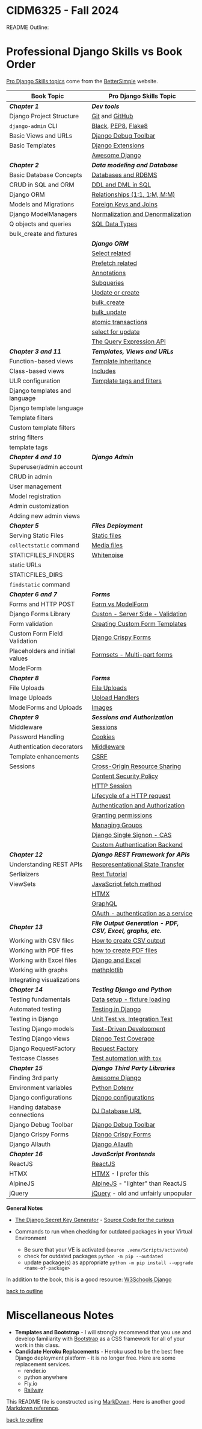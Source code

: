 # CIDM6325 - Fall 2024
README Outline:


# Professional Django Skills vs Book Order

[Pro Django Skills topics](https://www.better-simple.com/django/2023/08/18/pro-djangonaut-skills/) come from the [BetterSimple](https://www.better-simple.com/portfolio/) website.

Book Topic                      | Pro Django Skills Topic
---                             | ---
***Chapter 1***                 | ***Dev tools***
Django Project Structure        | [Git](https://training.github.com/downloads/github-git-cheat-sheet/) and [GitHub](https://docs.github.com/en/get-started)  
`django-admin` CLI              | [Black](https://pypi.org/project/black/), [PEP8](https://pep8.org/), [Flake8](https://pypi.org/project/flake8/)
Basic Views and URLs            | [Django Debug Toolbar](https://django-debug-toolbar.readthedocs.io/en/latest/)
Basic Templates                 | [Django Extensions](https://pypi.org/project/django-extensions/)
&nbsp;                          | [Awesome Django](https://awesomedjango.org/)
***Chapter 2***                 | ***Data modeling and Database***
Basic Database Concepts         | [Databases and RDBMS](https://database.guide/what-is-a-database/)
CRUD in SQL and ORM             | [DDL and DML in SQL](https://database.guide/sql-tutorial-for-beginners/)
Django ORM                      | [Relationships (1:1, 1:M, M:M)](https://database.guide/database-relationships-explained/)
Models and Migrations           | [Foreign Keys and Joins](https://database.guide/sql-joins-tutorial/)
Django ModelManagers            | [Normalization and Denormalization](https://database.guide/what-is-normalization/)
Q objects and queries           | [SQL Data Types](https://database.guide/database-tutorial-part-1-about-databases-creating-databases-tables/)
bulk_create and fixtures        | &nbsp;
&nbsp;                          | ***Django ORM***
&nbsp;                          | [Select related](https://docs.djangoproject.com/en/4.2/ref/models/querysets/#select-related)
&nbsp;                          | [Prefetch related](https://docs.djangoproject.com/en/4.2/ref/models/querysets/#prefetch-related)
&nbsp;                          | [Annotations](https://docs.djangoproject.com/en/4.2/ref/models/querysets/#django.db.models.query.QuerySet.annotate)
&nbsp;                          | [Subqueries](https://docs.djangoproject.com/en/4.2/ref/models/expressions/#subquery-expressions)
&nbsp;                          | [Update or create](https://docs.djangoproject.com/en/4.2/ref/models/querysets/#update-or-create)
&nbsp;                          | [bulk_create](https://docs.djangoproject.com/en/4.2/ref/models/querysets/#bulk-create)
&nbsp;                          | [bulk_update](https://docs.djangoproject.com/en/4.2/ref/models/querysets/#bulk-update)
&nbsp;                          | [atomic transactions](https://docs.djangoproject.com/en/4.2/topics/db/transactions/#django.db.transaction.atomic)
&nbsp;                          | [select for update](https://docs.djangoproject.com/en/4.2/ref/models/querysets/#select-for-update)
&nbsp;                          | [The Query Expression API](https://docs.djangoproject.com/en/4.2/ref/models/querysets/#select-for-update)
***Chapter 3 and 11***          | ***Templates, Views and URLs***
Function-based views            | [Template inheritance](https://docs.djangoproject.com/en/4.2/ref/templates/language/#template-inheritance)
Class-based views               | [Includes](https://docs.djangoproject.com/en/4.2/ref/templates/builtins/#include)
ULR configuration               | [Template tags and filters](https://docs.djangoproject.com/en/4.2/ref/templates/builtins/#)
Django templates and language   | &nbsp;
Django template language        | &nbsp;
Template filters                | &nbsp;
Custom template filters         | &nbsp;
string filters                  | &nbsp;
template tags                   | &nbsp;
***Chapter 4 and 10***          | ***Django Admin***
Superuser/admin account         | &nbsp;
CRUD in admin                   | &nbsp;
User management                 | &nbsp;
Model registration              | &nbsp;
Admin customization             | &nbsp;         
Adding new admin views          | &nbsp;
***Chapter 5***                 | ***Files Deployment***
Serving Static Files            | [Static files](https://docs.djangoproject.com/en/4.2/ref/contrib/staticfiles/)
`collectstatic` command         | [Media files](https://docs.djangoproject.com/en/4.2/topics/files/)
STATICFILES_FINDERS             | [Whitenoise](https://whitenoise.readthedocs.io/en/latest/)
static URLs                     | &nbsp;
STATICFILES_DIRS                | &nbsp;
`findstatic` command            | &nbsp;
***Chapter 6 and 7***           | ***Forms***
Forms and HTTP POST             | [Form vs ModelForm](https://docs.djangoproject.com/en/4.2/topics/forms/modelforms/)
Django Forms Library            | [Custon - Server Side - Validation](https://docs.djangoproject.com/en/4.2/ref/forms/validation/)
Form validation                 | [Creating Custom Form Templates](https://docs.djangoproject.com/en/4.2/ref/forms/renderers/#overriding-built-in-form-templates)
Custom Form Field Validation    | [Django Crispy Forms](https://github.com/django-crispy-forms/django-crispy-forms)
Placeholders and initial values | [Formsets - Multi-part forms](https://docs.djangoproject.com/en/4.2/topics/forms/formsets/)
ModelForm                       | &nbsp;
***Chapter 8***                 | ***Forms***
File Uploads                    | [File Uploads](https://docs.djangoproject.com/en/4.2/topics/http/file-uploads/)
Image Uploads                   | [Upload Handlers](https://docs.djangoproject.com/en/4.2/ref/files/uploads/)
ModelForms and Uploads          | [Images](https://djangocentral.com/uploading-images-with-django/)
***Chapter 9***                 | ***Sessions and Authorization***
Middleware                      | [Sessions](https://docs.djangoproject.com/en/4.2/topics/http/sessions/)
Password Handling               | [Cookies](https://developer.mozilla.org/en-US/docs/Web/HTTP/Cookies)
Authentication decorators       | [Middleware](https://docs.djangoproject.com/en/4.2/topics/http/middleware/)
Template enhancements           | [CSRF](https://docs.djangoproject.com/en/4.2/ref/csrf/)
Sessions                        | [Cross-Origin Resource Sharing](https://developer.mozilla.org/en-US/docs/Web/HTTP/CORS)
&nbsp;                          | [Content Security Policy](https://developer.mozilla.org/en-US/docs/Web/HTTP/CSP)
&nbsp;                          | [HTTP Session](https://developer.mozilla.org/en-US/docs/Web/HTTP/Session)
&nbsp;                          | [Lifecycle of a HTTP request](https://firefox-source-docs.mozilla.org/networking/http/lifecycle.html)
&nbsp;                          | [Authentication and Authorization](https://docs.djangoproject.com/en/4.2/topics/auth/)
&nbsp;                          | [Granting permissions](https://docs.djangoproject.com/en/4.2/topics/auth/default/#permissions-and-authorization)
&nbsp;                          | [Managing Groups](https://docs.djangoproject.com/en/4.2/topics/auth/default/#groups)
&nbsp;                          | [Django Single Signon - CAS](https://djangocas.dev/)
&nbsp;                          | [Custom Authentication Backend](https://docs.djangoproject.com/en/4.2/topics/auth/customizing/#writing-an-authentication-backend)
***Chapter 12***                | ***Django REST Framework for APIs***
Understanding REST APIs         | [Respresentational State Transfer](https://www.service-architecture.com/articles/web-services/representational-state-transfer-rest.html)
Serliaizers                     | [Rest Tutorial](https://www.restapitutorial.com/)
ViewSets                        | [JavaScript fetch method](https://developer.mozilla.org/en-US/docs/Web/API/Fetch_API)
&nbsp;                          | [HTMX](https://htmx.org/)
&nbsp;                          | [GraphQL](https://htmx.org/)
&nbsp;                          | [OAuth - authentication as a service](https://oauth.net/2/)
***Chapter 13***                | ***File Output Generation - PDF, CSV, Excel, graphs, etc.***
Working with CSV files          | [How to create CSV output](https://docs.djangoproject.com/en/4.2/howto/outputting-csv/)
Working with PDF files          | [how to create PDF files](https://docs.djangoproject.com/en/4.2/howto/outputting-pdf/)
Working with Excel files        | [Django and Excel](https://pypi.org/project/django-excel/)
Working with graphs             | [mathplotlib](https://matplotlib.org/)
Integrating visualizations      | &nbsp;
***Chapter 14***                | ***Testing Django and Python***
Testing fundamentals            | [Data setup - fixture loading](https://docs.djangoproject.com/en/4.2/topics/testing/tools/#fixture-loading)
Automated testing               | [Testing in Django](https://docs.djangoproject.com/en/4.2/topics/testing/)
Testing in Django               | [Unit Test vs. Integration Test](https://www.testim.io/blog/unit-test-vs-integration-test/)
Testing Django models           | [Test-Driven Development](https://www.obeythetestinggoat.com/)
Testing Django views            | [Django Test Coverage](https://docs.djangoproject.com/en/4.2/topics/testing/advanced/#integration-with-coverage-py)
Django RequestFactory           | [Request Factory](https://docs.djangoproject.com/en/4.2/topics/testing/advanced/#the-request-factory)
Testcase Classes                | [Test automation with `tox`](https://tox.wiki/en/4.9.0/)
***Chapter 15***                | ***Django Third Party Libraries***
Finding 3rd party               | [Awesome Django](https://awesomedjango.org/)
Environment variables           | [Python Dotenv](https://pypi.org/project/python-dotenv/)
Django configurations           | [Django configurations](https://pypi.org/project/django-configurations/)
Handing database connections    | [DJ Database URL](https://pypi.org/project/dj-database-url/)
Django Debug Toolbar            | [Django Debug Toolbar](https://pypi.org/project/django-debug-toolbar/)
Django Crispy Forms             | [Django Crispy Forms](https://pypi.org/project/django-crispy-forms/)
Django Allauth                  | [Django Allauth](https://pypi.org/project/django-allauth/)
***Chapter 16***                | ***JavaScript Frontends***
ReactJS                         | [ReactJS](https://legacy.reactjs.org/docs/getting-started.html)
HTMX                            | [HTMX](https://htmx.org/) - I prefer this
AlpineJS                        | [AlpineJS](https://alpinejs.dev/) - "lighter" than ReactJS
jQuery                          | [jQuery](https://jquery.com/) - old and unfairly unpopular

**General Notes**
* [The Django Secret Key Generator](https://django-secret-key-generator.netlify.app/) - [Source Code for the curious](https://github.com/RealOrangeOne/django-secret-key-generator)

* Commands to run when checking for outdated packages in your Virtual Environment
    * Be sure that your VE is activated (`source .venv/Scripts/activate`)
    * check for outdated packages `python -m pip --outdated`
    * update package(s) as appropriate `python -m pip install --upgrade <name-of-package>`

In addition to the book, this is a good resource: [W3Schools Django](https://www.w3schools.com/django/index.php)

[back to outline](#cidm6325---fall-2024)

# Miscellaneous Notes
* **Templates and Bootstrap** - I will strongly recommend that you use and develop familiarity with [Bootstrap](https://getbootstrap.com/) as a CSS framework for all of your work in this class.
* **Candidate Heroku Replacements** - Heroku used to be the best free Django deployment platform - it is no longer free.  Here are some replacement services.
    * render.io
    * python anywhere
    * Fly.io
    * [Railway](https://railway.app/)

This README file is constructed using [MarkDown](https://www.markdownguide.org/basic-syntax).  Here is another good [Markdown reference](https://commonmark.org/help/).

[back to outline](#cidm6325---fall-2024)
